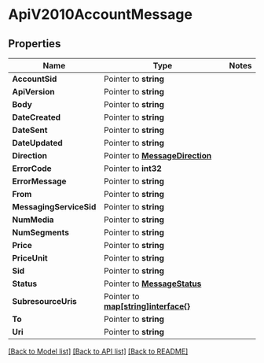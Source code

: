 # ApiV2010AccountMessage

## Properties
Name | Type | Notes
------------ | ------------- | -------------
**AccountSid** | Pointer to **string** | 
**ApiVersion** | Pointer to **string** | 
**Body** | Pointer to **string** | 
**DateCreated** | Pointer to **string** | 
**DateSent** | Pointer to **string** | 
**DateUpdated** | Pointer to **string** | 
**Direction** | Pointer to [**MessageDirection**](message_direction.md) | 
**ErrorCode** | Pointer to **int32** | 
**ErrorMessage** | Pointer to **string** | 
**From** | Pointer to **string** | 
**MessagingServiceSid** | Pointer to **string** | 
**NumMedia** | Pointer to **string** | 
**NumSegments** | Pointer to **string** | 
**Price** | Pointer to **string** | 
**PriceUnit** | Pointer to **string** | 
**Sid** | Pointer to **string** | 
**Status** | Pointer to [**MessageStatus**](message_status.md) | 
**SubresourceUris** | Pointer to [**map[string]interface{}**](.md) | 
**To** | Pointer to **string** | 
**Uri** | Pointer to **string** | 

[[Back to Model list]](../README.md#documentation-for-models) [[Back to API list]](../README.md#documentation-for-api-endpoints) [[Back to README]](../README.md)


